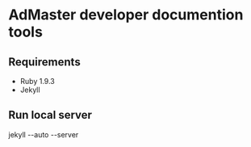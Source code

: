 # AdMaster developer documention tools

## Requirements

* Ruby 1.9.3
* Jekyll

## Run local server

  jekyll --auto --server

